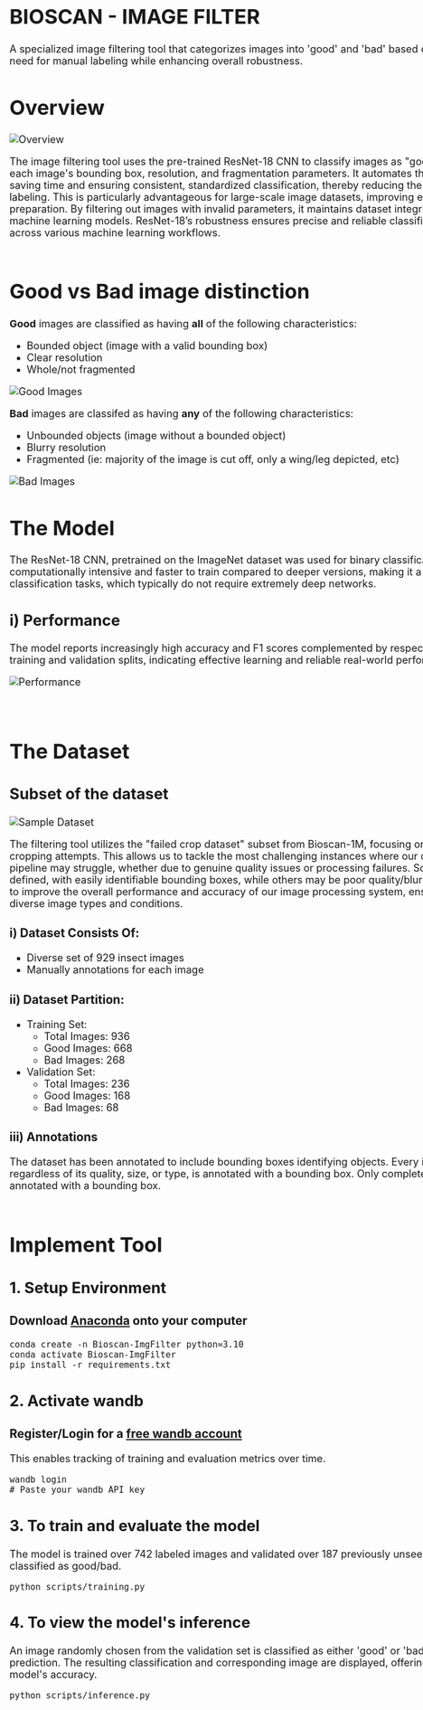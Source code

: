 <div style="width: 1000px; font-size: 18px;"

#
# BIOSCAN - IMAGE FILTER
A specialized image filtering tool that categorizes images into 'good' and 'bad' based on insect visibility, reducing the need for manual labeling while enhancing overall robustness.


# Overview 
![Overview](./images/overview.png)

The image filtering tool uses the pre-trained ResNet-18 CNN to classify images as "good" or "bad" by evaluating each image's bounding box, resolution, and fragmentation parameters. It automates the image annotation process, saving time and ensuring consistent, standardized classification, thereby reducing the need for manual dataset labeling. This is particularly advantageous for large-scale image datasets, improving efficiency and accuracy in data preparation. By filtering out images with invalid parameters, it maintains dataset integrity, crucial for training reliable machine learning models. ResNet-18’s robustness ensures precise and reliable classification, making it valuable across various machine learning workflows.
<br><br>

# Good vs Bad image distinction

**Good** images are classified as having **all** of the following characteristics:
- Bounded object (image with a valid bounding box)
- Clear resolution 
- Whole/not fragmented

![Good Images](./images/good_imgs.png)

**Bad** images are classifed as having **any** of the following characteristics:
- Unbounded objects (image without a bounded object) 
- Blurry resolution
- Fragmented (ie: majority of the image is cut off, only a wing/leg depicted, etc)

![Bad Images](./images/bad_imgs.png)


# The Model

The ResNet-18 CNN, pretrained on the ImageNet dataset was used for binary classification. ResNet-18 is less computationally intensive and faster to train compared to deeper versions, making it a suitable choice for binary classification tasks, which typically do not require extremely deep networks. 

## i) Performance 
The model reports increasingly high accuracy and F1 scores complemented by respectively low losses for both the training and validation splits, indicating effective learning and reliable real-world performance.  

![Performance](./images/performance.png)

<br>

# The Dataset

## Subset of the dataset
![Sample Dataset](./images/sample_dataset.png)

The filtering tool utilizes the "failed crop dataset" subset from Bioscan-1M, focusing on images that failed initial cropping attempts. This allows us to tackle the most challenging instances where our current image processing pipeline may struggle, whether due to genuine quality issues or processing failures. Some images are clear and well-defined, with easily identifiable bounding boxes, while others may be poor quality/blurry. Integrating this dataset aims to improve the overall performance and accuracy of our image processing system, ensuring robustness across diverse image types and conditions. 

### i) Dataset Consists Of:
- Diverse set of 929 insect images
- Manually annotations for each image

### ii) Dataset Partition:
  - Training Set:
    - Total Images: 936
    - Good Images: 668
    - Bad Images: 268
  - Validation Set:
    - Total Images: 236
    - Good Images: 168
    - Bad Images: 68

### iii) Annotations 
The dataset has been annotated to include bounding boxes identifying objects. Every image containing any object, regardless of its quality, size, or type, is annotated with a bounding box. Only completely empty dish images are not annotated with a bounding box. 
<br><br>
# Implement Tool

## 1. Setup Environment 
### Download [Anaconda](https://www.anaconda.com/download) onto your computer 
```shell
conda create -n Bioscan-ImgFilter python=3.10
conda activate Bioscan-ImgFilter
pip install -r requirements.txt 
```

## 2. Activate wandb
### Register/Login for a [free wandb account](https://wandb.ai/site)
This enables tracking of training and evaluation metrics over time.
```shell
wandb login
# Paste your wandb API key
```

## 3. To train and evaluate the model
The model is trained over 742 labeled images and validated over 187 previously unseen images that have been classified as good/bad. 
```
python scripts/training.py
```

## 4. To view the model's inference
An image randomly chosen from the validation set is classified as either 'good' or 'bad' based on the model's prediction. The resulting classification and corresponding image are displayed, offering visual confirmation of the model's accuracy.
```
python scripts/inference.py
```

</div>

